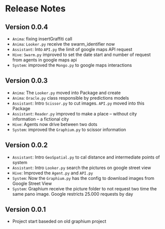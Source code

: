 # Release Notes

## Version 0.0.4

* `Anima`: fixing insertGraffiti call
* `Anima`: `Looker.py` receive the swarm_identifier now
* `Assistant`: Into `API.py` the limit of google maps API request
* `Hive`: `Swarm.py` improved to set the date start and number of request from agents in google maps api
* `System`: improved the `Mongo.py` to google maps interactions

## Version 0.0.3

* `Anima`: The `Looker.py` moved into Package and create
* `Anima`: `Oracle.py` class responsible by predictions models
* `Assistant`: Intro `Scissor.py` to cut images. `API.py` moved into this Package
* `Assistant`: `Reader.py` improved to make a place – without city information – a fictional city
* `Hive`: Agents now drive between two dots
* `System`: improved the `Graphium.py` to scissor information

## Version 0.0.2

* `Assistant`: Intro `GeoSpatial.py` to cal distance and intermediate points of system
* `Assistant`: Intro `Looker.py` search the pictures on google street view
* `Hive`: Improved the `Agent.py` and `API.py`
* `System`: Now the `Graphium.py` has the config to download images from Google Street View
* `System`: Graphium receive the picture folder to not request two time the same pano image. Google restricts 25.000 requests by day

## Version 0.0.1

* Project start baseded on old graphium project
